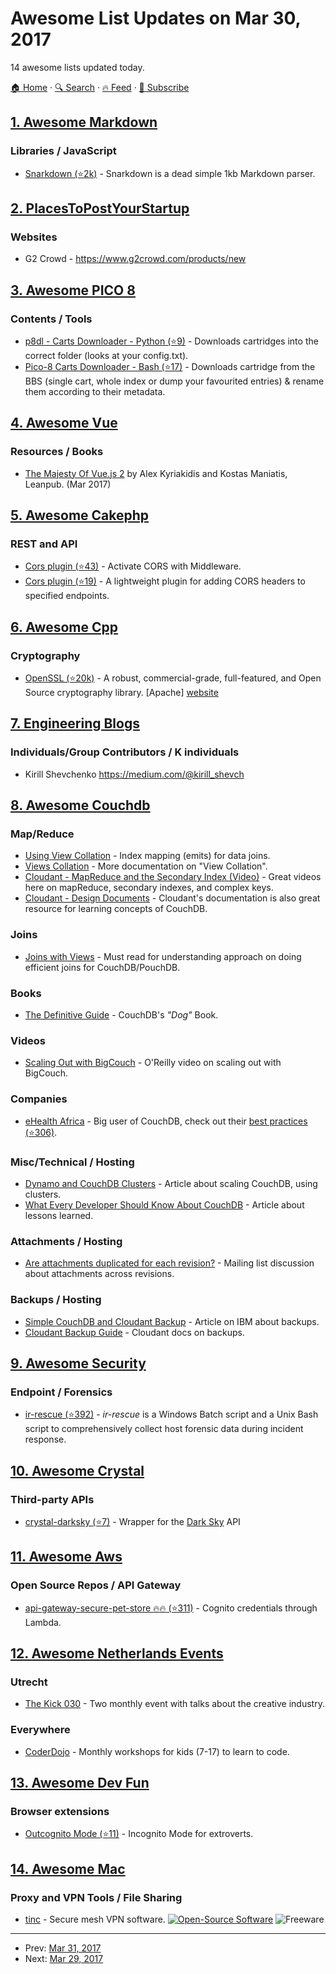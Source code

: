 # Awesome List Updates on Mar 30, 2017

14 awesome lists updated today.

[🏠 Home](/README.md) · [🔍 Search](https://www.trackawesomelist.com/search/) · [🔥 Feed](https://www.trackawesomelist.com/rss.xml) · [📮 Subscribe](https://trackawesomelist.us17.list-manage.com/subscribe?u=d2f0117aa829c83a63ec63c2f&id=36a103854c)



## [1. Awesome Markdown](/content/BubuAnabelas/awesome-markdown/README.md)

### Libraries / JavaScript

*   [Snarkdown (⭐2k)](https://github.com/developit/snarkdown) - Snarkdown is a dead simple 1kb Markdown parser.

## [2. PlacesToPostYourStartup](/content/mmccaff/PlacesToPostYourStartup/README.md)

### Websites

*   G2 Crowd - <https://www.g2crowd.com/products/new>

## [3. Awesome PICO 8](/content/pico-8/awesome-PICO-8/README.md)

### Contents / Tools

*   [p8dl - Carts Downloader - Python (⭐9)](https://github.com/franciscod/p8dl) - Downloads cartridges into the correct folder (looks at your config.txt).
*   [Pico-8 Carts Downloader - Bash  (⭐17)](https://github.com/kikookoubis/pico-8-carts-bash-downloader) - Downloads cartridge from the BBS (single cart, whole index or dump your favourited entries) & rename them according to their metadata.

## [4. Awesome Vue](/content/vuejs/awesome-vue/README.md)

### Resources / Books

*   [The Majesty Of Vue.js 2](https://leanpub.com/vuejs2) by Alex Kyriakidis and Kostas Maniatis, Leanpub. (Mar 2017)

## [5. Awesome Cakephp](/content/FriendsOfCake/awesome-cakephp/README.md)

### REST and API

*   [Cors plugin (⭐43)](https://github.com/ozee31/cakephp-cors) - Activate CORS with Middleware.
*   [Cors plugin (⭐19)](https://github.com/snelg/cakephp-cors) - A lightweight plugin for adding CORS headers to specified endpoints.

## [6. Awesome Cpp](/content/fffaraz/awesome-cpp/README.md)

### Cryptography

*   [OpenSSL (⭐20k)](https://github.com/openssl/openssl) - A robust, commercial-grade, full-featured, and Open Source cryptography library. \[Apache] [website](http://www.openssl.org/)

## [7. Engineering Blogs](/content/kilimchoi/engineering-blogs/README.md)

### Individuals/Group Contributors / K individuals

*   Kirill Shevchenko <https://medium.com/@kirill_shevch>

## [8. Awesome Couchdb](/content/quangv/awesome-couchdb/README.md)

### Map/Reduce

*   [Using View Collation](http://docs.couchdb.org/en/2.0.0/couchapp/views/joins.html#using-view-collation) - Index mapping (emits) for data joins.
*   [Views Collation](http://docs.couchdb.org/en/2.0.0/couchapp/views/collation.html) - More documentation on "View Collation".
*   [Cloudant - MapReduce and the Secondary Index (Video)](https://developer.ibm.com/clouddataservices/docs/cloudant/get-started/mapreduce-and-the-secondary-index/) - Great videos here on mapReduce, secondary indexes, and complex keys.
*   [Cloudant - Design Documents](https://docs.cloudant.com/design_documents.html) - Cloudant's documentation is also great resource for learning concepts of CouchDB.

### Joins

*   [Joins with Views](http://docs.couchdb.org/en/2.0.0/couchapp/views/joins.html#joins-with-views) - Must read for understanding approach on doing efficient joins for CouchDB/PouchDB.

### Books

*   [The Definitive Guide](http://guide.couchdb.org/) - CouchDB's *"Dog"* Book.

### Videos

*   [Scaling Out with BigCouch](http://www.oreilly.com/pub/e/1760) - O'Reilly video on scaling out with BigCouch.

### Companies

*   [eHealth Africa](https://github.com/eHealthAfrica) - Big user of CouchDB, check out their [best practices (⭐306)](https://github.com/eHealthAfrica/couchdb-best-practices).

### Misc/Technical / Hosting

*   [Dynamo and CouchDB Clusters](https://web.archive.org/web/20160311144130/https://cloudant.com/blog/dynamo-and-couchdb-clusters/#.WIEp4xsrKUk) - Article about scaling CouchDB, using clusters.
*   [What Every Developer Should Know About CouchDB](http://www.dimagi.com/blog/what-every-developer-should-know-about-couchdb/) - Article about lessons learned.

### Attachments / Hosting

*   [Are attachments duplicated for each revision?](http://grokbase.com/t/couchdb/user/14a1phbzrb/are-attachments-duplicated-for-each-revision-as-well) - Mailing list discussion about attachments across revisions.

### Backups / Hosting

*   [Simple CouchDB and Cloudant Backup](https://developer.ibm.com/clouddataservices/2016/03/22/simple-couchdb-and-cloudant-backup/) - Article on IBM about backups.
*   [Cloudant Backup Guide](https://docs.cloudant.com/backup-guide.html) - Cloudant docs on backups.

## [9. Awesome Security](/content/sbilly/awesome-security/README.md)

### Endpoint / Forensics

*   [ir-rescue (⭐392)](https://github.com/diogo-fernan/ir-rescue) - *ir-rescue* is a Windows Batch script and a Unix Bash script to comprehensively collect host forensic data during incident response.

## [10. Awesome Crystal](/content/veelenga/awesome-crystal/README.md)

### Third-party APIs

*   [crystal-darksky (⭐7)](https://github.com/sb89/crystal-darksky) - Wrapper for the [Dark Sky](https://darksky.net) API

## [11. Awesome Aws](/content/donnemartin/awesome-aws/README.md)

### Open Source Repos / API Gateway

*   [api-gateway-secure-pet-store :fire::fire: (⭐311)](https://github.com/awslabs/api-gateway-secure-pet-store) - Cognito credentials through Lambda.

## [12. Awesome Netherlands Events](/content/awkward/awesome-netherlands-events/README.md)

### Utrecht

*   [The Kick 030](http://www.thekick030.nl) - Two monthly event with talks about the creative industry.

### Everywhere

*   [CoderDojo](https://coderdojo.nl) - Monthly workshops for kids (7-17) to learn to code.

## [13. Awesome Dev Fun](/content/mislavcimpersak/awesome-dev-fun/README.md)

### Browser extensions

*   [Outcognito Mode (⭐11)](https://github.com/hrldcpr/outcognito-mode) - Incognito Mode for extroverts.

## [14. Awesome Mac](/content/jaywcjlove/awesome-mac/README.md)

### Proxy and VPN Tools / File Sharing

*   [tinc](https://www.tinc-vpn.org) - Secure mesh VPN software. [![Open-Source Software](https://jaywcjlove.github.io/sb/ico/min-oss.svg "Open Source Software")](https://www.tinc-vpn.org/git/browse?p=tinc) ![Freeware](https://jaywcjlove.github.io/sb/ico/min-free.svg "Freeware")

---

- Prev: [Mar 31, 2017](/content/2017/03/31/README.md)
- Next: [Mar 29, 2017](/content/2017/03/29/README.md)